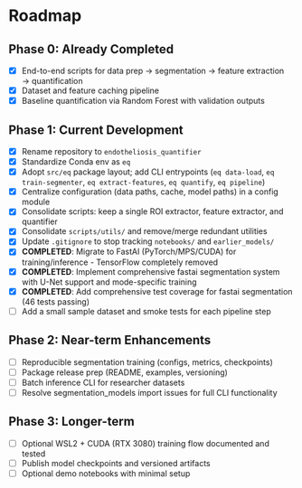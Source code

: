# Roadmap

## Phase 0: Already Completed
- [x] End-to-end scripts for data prep → segmentation → feature extraction → quantification
- [x] Dataset and feature caching pipeline
- [x] Baseline quantification via Random Forest with validation outputs

## Phase 1: Current Development
- [x] Rename repository to `endotheliosis_quantifier`
- [x] Standardize Conda env as `eq`
- [x] Adopt `src/eq` package layout; add CLI entrypoints (`eq data-load`, `eq train-segmenter`, `eq extract-features`, `eq quantify`, `eq pipeline`)
- [x] Centralize configuration (data paths, cache, model paths) in a config module
- [x] Consolidate scripts: keep a single ROI extractor, feature extractor, and quantifier
- [x] Consolidate `scripts/utils/` and remove/merge redundant utilities
- [x] Update `.gitignore` to stop tracking `notebooks/` and `earlier_models/`
- [x] **COMPLETED**: Migrate to FastAI (PyTorch/MPS/CUDA) for training/inference - TensorFlow completely removed
- [x] **COMPLETED**: Implement comprehensive fastai segmentation system with U-Net support and mode-specific training
- [x] **COMPLETED**: Add comprehensive test coverage for fastai segmentation (46 tests passing)
- [ ] Add a small sample dataset and smoke tests for each pipeline step

## Phase 2: Near-term Enhancements
- [ ] Reproducible segmentation training (configs, metrics, checkpoints)
- [ ] Package release prep (README, examples, versioning)
- [ ] Batch inference CLI for researcher datasets
- [ ] Resolve segmentation_models import issues for full CLI functionality

## Phase 3: Longer-term
- [ ] Optional WSL2 + CUDA (RTX 3080) training flow documented and tested
- [ ] Publish model checkpoints and versioned artifacts
- [ ] Optional demo notebooks with minimal setup
